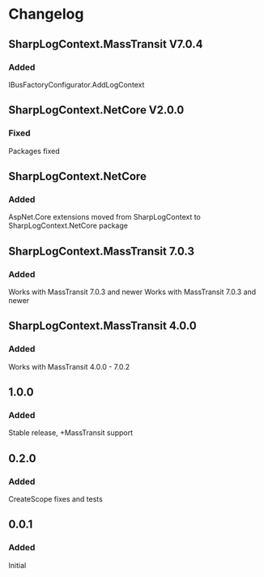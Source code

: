 # Changelog
## SharpLogContext.MassTransit V7.0.4
### Added
IBusFactoryConfigurator.AddLogContext

## SharpLogContext.NetCore V2.0.0
### Fixed
Packages fixed

## SharpLogContext.NetCore
### Added
AspNet.Core extensions moved from SharpLogContext to SharpLogContext.NetCore package

## SharpLogContext.MassTransit 7.0.3
### Added
Works with MassTransit 7.0.3 and newer
Works with MassTransit 7.0.3 and newer

## SharpLogContext.MassTransit 4.0.0
### Added
Works with MassTransit 4.0.0 - 7.0.2

## 1.0.0
### Added
Stable release, +MassTransit support

## 0.2.0
### Added
CreateScope fixes and tests

## 0.0.1
### Added
Initial
